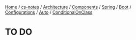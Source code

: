 [Home](https://mengxianbin.github.io) /
[cs-notes](https://mengxianbin.github.io/cs-notes/site) /
[Architecture](https://mengxianbin.github.io/cs-notes/site/Architecture) /
[Components](https://mengxianbin.github.io/cs-notes/site/Architecture/Components) /
[Spring](https://mengxianbin.github.io/cs-notes/site/Architecture/Components/Spring) /
[Boot](https://mengxianbin.github.io/cs-notes/site/Architecture/Components/Spring/Boot) /
[Configurations](https://mengxianbin.github.io/cs-notes/site/Architecture/Components/Spring/Boot/Configurations) /
[Auto](https://mengxianbin.github.io/cs-notes/site/Architecture/Components/Spring/Boot/Configurations/Auto) /
[ConditionalOnClass](https://mengxianbin.github.io/cs-notes/site/Architecture/Components/Spring/Boot/Configurations/Auto/ConditionalOnClass)

# TO DO
